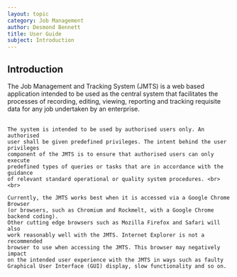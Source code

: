 ```yaml
---
layout: topic
category: Job Management
author: Desmond Bennett
title: User Guide
subject: Introduction
---
```


<h2>Introduction</h2>
<p>
    The Job Management and Tracking System (JMTS) is a web based application 
    intended to be used as the central system that facilitates the processes 
    of recording, editing, viewing, reporting and tracking requisite data for 
    any job undertaken by an enterprise. <br><br>

    The system is intended to be used by authorised users only. An authorised 
    user shall be given predefined privileges. The intent behind the user privileges 
    component of the JMTS is to ensure that authorised users can only execute 
    predefined types of queries or tasks that are in accordance with the guidance 
    of relevant standard operational or quality system procedures. <br><br>

    Currently, the JMTS works best when it is accessed via a Google Chrome Browser 
    (or browsers, such as Chromium and Rockmelt, with a Google Chrome backend coding). 
    Other cutting edge browsers such as Mozilla Firefox and Safari will also 
    work reasonably well with the JMTS. Internet Explorer is not a recommended 
    browser to use when accessing the JMTS. This browser may negatively impact 
    on the intended user experience with the JMTS in ways such as faulty 
    Graphical User Interface (GUI) display, slow functionality and so on.   
</p>